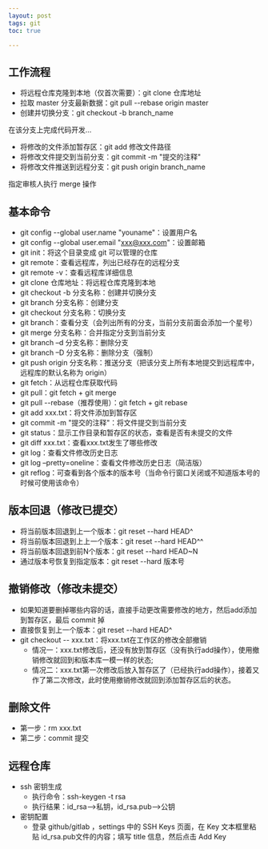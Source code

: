 ```yaml
---
layout: post
tags: git
toc: true

---
```


## 工作流程
* 将远程仓库克隆到本地（仅首次需要）：git clone 仓库地址
* 拉取 master 分支最新数据：git pull --rebase origin master
* 创建并切换分支：git checkout -b branch_name

在该分支上完成代码开发...

* 将修改的文件添加暂存区：git add 修改文件路径
* 将修改文件提交到当前分支：git commit -m "提交的注释"
* 将修改文件推送到远程分支：git push origin branch_name

指定审核人执行 merge 操作

## 基本命令
* git config --global user.name "youname"：设置用户名
* git config --global user.email "xxx@xxx.com"：设置邮箱
* git init：将这个目录变成 git 可以管理的仓库
* git remote：查看远程库，列出已经存在的远程分支
* git remote -v：查看远程库详细信息
* git clone 仓库地址：将远程仓库克隆到本地
* git checkout -b 分支名称：创建并切换分支
* git branch 分支名称：创建分支
* git checkout 分支名称：切换分支
* git branch：查看分支（会列出所有的分支，当前分支前面会添加一个星号）
* git merge 分支名称：合并指定分支到当前分支
* git branch –d 分支名称：删除分支
* git branch –D 分支名称：删除分支（强制）
* git push origin 分支名称：推送分支（把该分支上所有本地提交到远程库中，远程库的默认名称为 origin）
* git fetch：从远程仓库获取代码
* git pull：git fetch + git merge
* git pull --rebase（推荐使用）：git fetch + git rebase
* git add xxx.txt：将文件添加到暂存区
* git commit -m "提交的注释"：将文件提交到当前分支
* git status：显示工作目录和暂存区的状态，查看是否有未提交的文件
* git diff xxx.txt：查看xxx.txt发生了哪些修改
* git log：查看文件修改历史日志
* git log –pretty=oneline：查看文件修改历史日志（简洁版）
* git reflog：可查看到各个版本的版本号（当命令行窗口关闭或不知道版本号的时候可使用该命令）

## 版本回退（修改已提交）
* 将当前版本回退到上一个版本：git reset --hard HEAD^
* 将当前版本回退到上上一个版本：git reset --hard HEAD^^
* 将当前版本回退到前N个版本：git reset --hard HEAD~N
* 通过版本号恢复到指定版本：git reset --hard 版本号

## 撤销修改（修改未提交）
* 如果知道要删掉哪些内容的话，直接手动更改需要修改的地方，然后add添加到暂存区，最后 commit 掉
* 直接恢复到上一个版本：git reset --hard HEAD^
* git checkout -- xxx.txt：将xxx.txt在工作区的修改全部撤销
  * 情况一：xxx.txt修改后，还没有放到暂存区（没有执行add操作），使用撤销修改就回到和版本库一模一样的状态;
  * 情况二：xxx.txt第一次修改后放入暂存区了（已经执行add操作），接着又作了第二次修改，此时使用撤销修改就回到添加暂存区后的状态。

## 删除文件
* 第一步：rm xxx.txt
* 第二步：commit 提交

## 远程仓库
* ssh 密钥生成
  * 执行命令：ssh-keygen -t rsa
  * 执行结果：id\_rsa-->私钥，id\_rsa.pub-->公钥
* 密钥配置
  * 登录 github/gitlab ，settings 中的 SSH Keys 页面，在 Key 文本框里粘贴 id\_rsa.pub文件的内容；填写 title 信息，然后点击 Add Key

